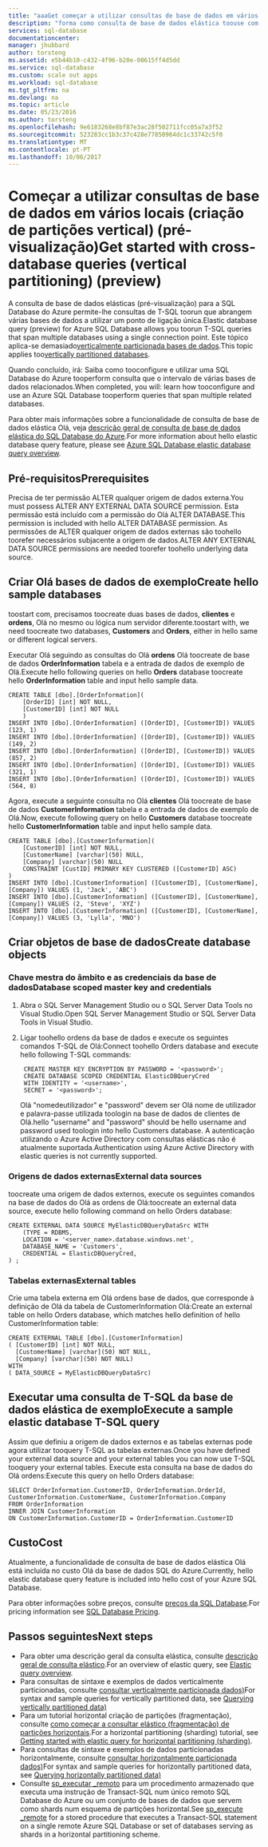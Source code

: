 ```yaml
---
title: "aaaGet começar a utilizar consultas de base de dados em vários locais (criação de partições vertical) | Microsoft Docs"
description: "forma como consulta de base de dados elástica toouse com particionada verticalmente bases de dados"
services: sql-database
documentationcenter: 
manager: jhubbard
author: torsteng
ms.assetid: e5b44b10-c432-4f96-b20e-08615ff4d5dd
ms.service: sql-database
ms.custom: scale out apps
ms.workload: sql-database
ms.tgt_pltfrm: na
ms.devlang: na
ms.topic: article
ms.date: 05/23/2016
ms.author: torsteng
ms.openlocfilehash: 9e6183268e8bf87e3ac28f502711fcc05a7a3f52
ms.sourcegitcommit: 523283cc1b3c37c428e77850964dc1c33742c5f0
ms.translationtype: MT
ms.contentlocale: pt-PT
ms.lasthandoff: 10/06/2017
---
```

# <a name="get-started-with-cross-database-queries-vertical-partitioning-preview"></a><span data-ttu-id="c4bcf-103">Começar a utilizar consultas de base de dados em vários locais (criação de partições vertical) (pré-visualização)</span><span class="sxs-lookup"><span data-stu-id="c4bcf-103">Get started with cross-database queries (vertical partitioning) (preview)</span></span>
<span data-ttu-id="c4bcf-104">A consulta de base de dados elásticas (pré-visualização) para a SQL Database do Azure permite-lhe consultas de T-SQL toorun que abrangem várias bases de dados a utilizar um ponto de ligação única.</span><span class="sxs-lookup"><span data-stu-id="c4bcf-104">Elastic database query (preview) for Azure SQL Database allows you toorun T-SQL queries that span multiple databases using a single connection point.</span></span> <span data-ttu-id="c4bcf-105">Este tópico aplica-se demasiado[verticalmente particionada bases de dados](sql-database-elastic-query-vertical-partitioning.md).</span><span class="sxs-lookup"><span data-stu-id="c4bcf-105">This topic applies too[vertically partitioned databases](sql-database-elastic-query-vertical-partitioning.md).</span></span>  

<span data-ttu-id="c4bcf-106">Quando concluído, irá: Saiba como tooconfigure e utilizar uma SQL Database do Azure tooperform consulta que o intervalo de várias bases de dados relacionados.</span><span class="sxs-lookup"><span data-stu-id="c4bcf-106">When completed, you will: learn how tooconfigure and use an Azure SQL Database tooperform queries that span multiple related databases.</span></span> 

<span data-ttu-id="c4bcf-107">Para obter mais informações sobre a funcionalidade de consulta de base de dados elástica Olá, veja [descrição geral de consulta de base de dados elástica do SQL Database do Azure](sql-database-elastic-query-overview.md).</span><span class="sxs-lookup"><span data-stu-id="c4bcf-107">For more information about hello elastic database query feature, please see  [Azure SQL Database elastic database query overview](sql-database-elastic-query-overview.md).</span></span> 

## <a name="prerequisites"></a><span data-ttu-id="c4bcf-108">Pré-requisitos</span><span class="sxs-lookup"><span data-stu-id="c4bcf-108">Prerequisites</span></span>

<span data-ttu-id="c4bcf-109">Precisa de ter permissão ALTER qualquer origem de dados externa.</span><span class="sxs-lookup"><span data-stu-id="c4bcf-109">You must possess ALTER ANY EXTERNAL DATA SOURCE permission.</span></span> <span data-ttu-id="c4bcf-110">Esta permissão está incluído com a permissão do Olá ALTER DATABASE.</span><span class="sxs-lookup"><span data-stu-id="c4bcf-110">This permission is included with hello ALTER DATABASE permission.</span></span> <span data-ttu-id="c4bcf-111">As permissões de ALTER qualquer origem de dados externas são toohello toorefer necessários subjacente a origem de dados.</span><span class="sxs-lookup"><span data-stu-id="c4bcf-111">ALTER ANY EXTERNAL DATA SOURCE permissions are needed toorefer toohello underlying data source.</span></span>

## <a name="create-hello-sample-databases"></a><span data-ttu-id="c4bcf-112">Criar Olá bases de dados de exemplo</span><span class="sxs-lookup"><span data-stu-id="c4bcf-112">Create hello sample databases</span></span>
<span data-ttu-id="c4bcf-113">toostart com, precisamos toocreate duas bases de dados, **clientes** e **ordens**, Olá no mesmo ou lógica num servidor diferente.</span><span class="sxs-lookup"><span data-stu-id="c4bcf-113">toostart with, we need toocreate two databases, **Customers** and **Orders**, either in hello same or different logical servers.</span></span>   

<span data-ttu-id="c4bcf-114">Executar Olá seguindo as consultas do Olá **ordens** Olá toocreate de base de dados **OrderInformation** tabela e a entrada de dados de exemplo de Olá.</span><span class="sxs-lookup"><span data-stu-id="c4bcf-114">Execute hello following queries on hello **Orders** database toocreate hello **OrderInformation** table and input hello sample data.</span></span> 

    CREATE TABLE [dbo].[OrderInformation]( 
        [OrderID] [int] NOT NULL, 
        [CustomerID] [int] NOT NULL 
        ) 
    INSERT INTO [dbo].[OrderInformation] ([OrderID], [CustomerID]) VALUES (123, 1) 
    INSERT INTO [dbo].[OrderInformation] ([OrderID], [CustomerID]) VALUES (149, 2) 
    INSERT INTO [dbo].[OrderInformation] ([OrderID], [CustomerID]) VALUES (857, 2) 
    INSERT INTO [dbo].[OrderInformation] ([OrderID], [CustomerID]) VALUES (321, 1) 
    INSERT INTO [dbo].[OrderInformation] ([OrderID], [CustomerID]) VALUES (564, 8) 

<span data-ttu-id="c4bcf-115">Agora, execute a seguinte consulta no Olá **clientes** Olá toocreate de base de dados **CustomerInformation** tabela e a entrada de dados de exemplo de Olá.</span><span class="sxs-lookup"><span data-stu-id="c4bcf-115">Now, execute following query on hello **Customers** database toocreate hello **CustomerInformation** table and input hello sample data.</span></span> 

    CREATE TABLE [dbo].[CustomerInformation]( 
        [CustomerID] [int] NOT NULL, 
        [CustomerName] [varchar](50) NULL, 
        [Company] [varchar](50) NULL 
        CONSTRAINT [CustID] PRIMARY KEY CLUSTERED ([CustomerID] ASC) 
    ) 
    INSERT INTO [dbo].[CustomerInformation] ([CustomerID], [CustomerName], [Company]) VALUES (1, 'Jack', 'ABC') 
    INSERT INTO [dbo].[CustomerInformation] ([CustomerID], [CustomerName], [Company]) VALUES (2, 'Steve', 'XYZ') 
    INSERT INTO [dbo].[CustomerInformation] ([CustomerID], [CustomerName], [Company]) VALUES (3, 'Lylla', 'MNO') 

## <a name="create-database-objects"></a><span data-ttu-id="c4bcf-116">Criar objetos de base de dados</span><span class="sxs-lookup"><span data-stu-id="c4bcf-116">Create database objects</span></span>
### <a name="database-scoped-master-key-and-credentials"></a><span data-ttu-id="c4bcf-117">Chave mestra do âmbito e as credenciais da base de dados</span><span class="sxs-lookup"><span data-stu-id="c4bcf-117">Database scoped master key and credentials</span></span>
1. <span data-ttu-id="c4bcf-118">Abra o SQL Server Management Studio ou o SQL Server Data Tools no Visual Studio.</span><span class="sxs-lookup"><span data-stu-id="c4bcf-118">Open SQL Server Management Studio or SQL Server Data Tools in Visual Studio.</span></span>
2. <span data-ttu-id="c4bcf-119">Ligar toohello ordens da base de dados e execute os seguintes comandos T-SQL de Olá:</span><span class="sxs-lookup"><span data-stu-id="c4bcf-119">Connect toohello Orders database and execute hello following T-SQL commands:</span></span>
   
        CREATE MASTER KEY ENCRYPTION BY PASSWORD = '<password>'; 
        CREATE DATABASE SCOPED CREDENTIAL ElasticDBQueryCred 
        WITH IDENTITY = '<username>', 
        SECRET = '<password>';  
   
    <span data-ttu-id="c4bcf-120">Olá "nomedeutilizador" e "password" devem ser Olá nome de utilizador e palavra-passe utilizada toologin na base de dados de clientes de Olá.</span><span class="sxs-lookup"><span data-stu-id="c4bcf-120">hello "username" and "password" should be hello username and password used toologin into hello Customers database.</span></span>
    <span data-ttu-id="c4bcf-121">A autenticação utilizando o Azure Active Directory com consultas elásticas não é atualmente suportada.</span><span class="sxs-lookup"><span data-stu-id="c4bcf-121">Authentication using Azure Active Directory with elastic queries is not currently supported.</span></span>

### <a name="external-data-sources"></a><span data-ttu-id="c4bcf-122">Origens de dados externas</span><span class="sxs-lookup"><span data-stu-id="c4bcf-122">External data sources</span></span>
<span data-ttu-id="c4bcf-123">toocreate uma origem de dados externos, execute os seguintes comandos na base de dados do Olá as ordens de Olá:</span><span class="sxs-lookup"><span data-stu-id="c4bcf-123">toocreate an external data source, execute hello following command on hello Orders database:</span></span> 

    CREATE EXTERNAL DATA SOURCE MyElasticDBQueryDataSrc WITH 
        (TYPE = RDBMS, 
        LOCATION = '<server_name>.database.windows.net', 
        DATABASE_NAME = 'Customers', 
        CREDENTIAL = ElasticDBQueryCred, 
    ) ;

### <a name="external-tables"></a><span data-ttu-id="c4bcf-124">Tabelas externas</span><span class="sxs-lookup"><span data-stu-id="c4bcf-124">External tables</span></span>
<span data-ttu-id="c4bcf-125">Crie uma tabela externa em Olá ordens base de dados, que corresponde à definição de Olá da tabela de CustomerInformation Olá:</span><span class="sxs-lookup"><span data-stu-id="c4bcf-125">Create an external table on hello Orders database, which matches hello definition of hello CustomerInformation table:</span></span>

    CREATE EXTERNAL TABLE [dbo].[CustomerInformation] 
    ( [CustomerID] [int] NOT NULL, 
      [CustomerName] [varchar](50) NOT NULL, 
      [Company] [varchar](50) NOT NULL) 
    WITH 
    ( DATA_SOURCE = MyElasticDBQueryDataSrc) 

## <a name="execute-a-sample-elastic-database-t-sql-query"></a><span data-ttu-id="c4bcf-126">Executar uma consulta de T-SQL da base de dados elástica de exemplo</span><span class="sxs-lookup"><span data-stu-id="c4bcf-126">Execute a sample elastic database T-SQL query</span></span>
<span data-ttu-id="c4bcf-127">Assim que definiu a origem de dados externos e as tabelas externas pode agora utilizar tooquery T-SQL as tabelas externas.</span><span class="sxs-lookup"><span data-stu-id="c4bcf-127">Once you have defined your external data source and your external tables you can now use T-SQL tooquery your external tables.</span></span> <span data-ttu-id="c4bcf-128">Execute esta consulta na base de dados do Olá ordens:</span><span class="sxs-lookup"><span data-stu-id="c4bcf-128">Execute this query on hello Orders database:</span></span> 

    SELECT OrderInformation.CustomerID, OrderInformation.OrderId, CustomerInformation.CustomerName, CustomerInformation.Company 
    FROM OrderInformation 
    INNER JOIN CustomerInformation 
    ON CustomerInformation.CustomerID = OrderInformation.CustomerID 

## <a name="cost"></a><span data-ttu-id="c4bcf-129">Custo</span><span class="sxs-lookup"><span data-stu-id="c4bcf-129">Cost</span></span>
<span data-ttu-id="c4bcf-130">Atualmente, a funcionalidade de consulta de base de dados elástica Olá está incluída no custo Olá da base de dados SQL do Azure.</span><span class="sxs-lookup"><span data-stu-id="c4bcf-130">Currently, hello elastic database query feature is included into hello cost of your Azure SQL Database.</span></span>  

<span data-ttu-id="c4bcf-131">Para obter informações sobre preços, consulte [preços da SQL Database](https://azure.microsoft.com/pricing/details/sql-database).</span><span class="sxs-lookup"><span data-stu-id="c4bcf-131">For pricing information see [SQL Database Pricing](https://azure.microsoft.com/pricing/details/sql-database).</span></span> 

## <a name="next-steps"></a><span data-ttu-id="c4bcf-132">Passos seguintes</span><span class="sxs-lookup"><span data-stu-id="c4bcf-132">Next steps</span></span>

* <span data-ttu-id="c4bcf-133">Para obter uma descrição geral da consulta elástica, consulte [descrição geral de consulta elástico](sql-database-elastic-query-overview.md).</span><span class="sxs-lookup"><span data-stu-id="c4bcf-133">For an overview of elastic query, see [Elastic query overview](sql-database-elastic-query-overview.md).</span></span>
* <span data-ttu-id="c4bcf-134">Para consultas de sintaxe e exemplos de dados verticalmente particionadas, consulte [consultar verticalmente particionada dados)](sql-database-elastic-query-vertical-partitioning.md)</span><span class="sxs-lookup"><span data-stu-id="c4bcf-134">For syntax and sample queries for vertically partitioned data, see [Querying vertically partitioned data)](sql-database-elastic-query-vertical-partitioning.md)</span></span>
* <span data-ttu-id="c4bcf-135">Para um tutorial horizontal criação de partições (fragmentação), consulte [como começar a consultar elástico (fragmentação) de partições horizontais](sql-database-elastic-query-getting-started.md).</span><span class="sxs-lookup"><span data-stu-id="c4bcf-135">For a horizontal partitioning (sharding) tutorial, see [Getting started with elastic query for horizontal partitioning (sharding)](sql-database-elastic-query-getting-started.md).</span></span>
* <span data-ttu-id="c4bcf-136">Para consultas de sintaxe e exemplos de dados particionadas horizontalmente, consulte [consultar horizontalmente particionada dados)](sql-database-elastic-query-horizontal-partitioning.md)</span><span class="sxs-lookup"><span data-stu-id="c4bcf-136">For syntax and sample queries for horizontally partitioned data, see [Querying horizontally partitioned data)](sql-database-elastic-query-horizontal-partitioning.md)</span></span>
* <span data-ttu-id="c4bcf-137">Consulte [sp\_executar \_remoto](https://msdn.microsoft.com/library/mt703714) para um procedimento armazenado que executa uma instrução de Transact-SQL num único remoto SQL Database do Azure ou um conjunto de bases de dados que servem como shards num esquema de partições horizontal.</span><span class="sxs-lookup"><span data-stu-id="c4bcf-137">See [sp\_execute \_remote](https://msdn.microsoft.com/library/mt703714) for a stored procedure that executes a Transact-SQL statement on a single remote Azure SQL Database or set of databases serving as shards in a horizontal partitioning scheme.</span></span>